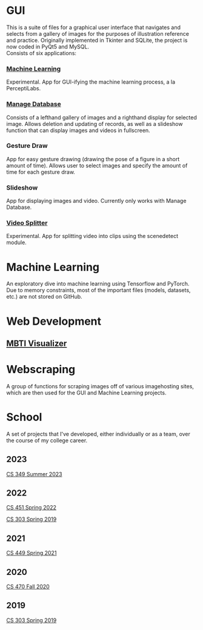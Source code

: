 # GUI
This is a suite of files for a graphical user interface that navigates and selects from a gallery of images for the purposes of illustration reference and practice. Originally implemented in Tkinter and SQLite, the project is now coded in PyQt5 and MySQL.\
Consists of six applications:
### [Machine Learning](https://github.com/users/emcfar97/projects/1)
Experimental. App for GUI-ifying the machine learning process, a la PerceptiLabs.
### [Manage Database](https://github.com/users/emcfar97/projects/4)
Consists of a lefthand gallery of images and a righthand display for selected image. Allows deletion and updating of records, as well as a slideshow function that can display images and videos in fullscreen. 
### Gesture Draw
App for easy gesture drawing (drawing the pose of a figure in a short amount of time). Allows user to select images and specify the amount of time for each gesture draw.
### Slideshow
App for displaying images and video. Currently only works with Manage Database.
### [Video Splitter](https://github.com/users/emcfar97/projects/2)
Experimental. App for splitting video into clips using the scenedetect module.
# Machine Learning
An exploratory dive into machine learning using Tensorflow and PyTorch. Due to memory constraints, most of the important files (models, datasets, etc.) are not stored on GitHub.
# Web Development
## [MBTI Visualizer](https://github.com/users/emcfar97/projects/3)
# Webscraping
A group of functions for scraping images off of various imagehosting sites, which are then used for the GUI and Machine Learning projects.
# School
A set of projects that I've developed, either individually or as a team, over the course of my college career.
## 2023
[CS 349 Summer 2023](https://github.com/emcfar97/CS-349-Summer-2023)
## 2022
[CS 451 Spring 2022](https://github.com/CS451-Commerce-Bank-Webpage/CommerceBankApp)

[CS 303 Spring 2019](https://github.com/Rayos1/Morse-Code-Decoder)
## 2021
[CS 449 Spring 2021](https://github.com/Rayos1/CS-449-Spring-2021)
## 2020
[CS 470 Fall 2020](https://github.com/Rayos1/CS-470-Fall-2020)
## 2019
[CS 303 Spring 2019](https://github.com/Rayos1/Library-Employees)
